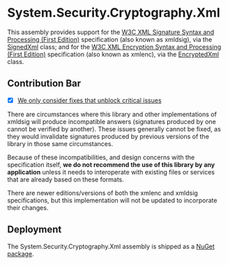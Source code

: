 # System.Security.Cryptography.Xml

This assembly provides support for the [W3C XML Signature Syntax and Processing (First Edition)](https://www.w3.org/TR/xmldsig-core-20020212/) specification (also known as xmldsig), via the [SignedXml](https://learn.microsoft.com/dotnet/api/system.security.cryptography.xml.signedxml) class; and for the [W3C XML Encryption Syntax and Processing (First Edition)](https://www.w3.org/TR/2002/REC-xmlenc-core-20021210/) specification (also known as xmlenc), via the [EncryptedXml](https://learn.microsoft.com/dotnet/api/system.security.cryptography.xml.encryptedxml) class.

## Contribution Bar

- [x] [We only consider fixes that unblock critical issues](../README.md#primary-bar)

There are circumstances where this library and other implementations of xmldsig will produce incompatible answers (signatures produced by one cannot be verified by another).  These issues generally cannot be fixed, as they would invalidate signatures produced by previous versions of the library in those same circumstances.

Because of these incompatibilities, and design concerns with the specification itself, **we do not recommend the use of this library by any application** unless it needs to interoperate with existing files or services that are already based on these formats.

There are newer editions/versions of both the xmlenc and xmldsig specifications, but this implementation will not be updated to incorporate their changes.

## Deployment

The System.Security.Cryptography.Xml assembly is shipped as a [NuGet package](https://www.nuget.org/packages/System.Security.Cryptography.Xml/).
